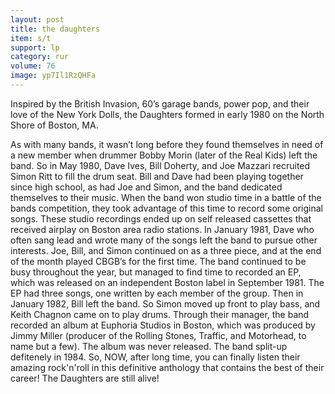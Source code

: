 ```yaml
---
layout: post
title: the daughters
item: s/t
support: lp
category: rur
volume: 76
image: yp7Il1RzQHFa
---
```


Inspired by the British Invasion, 60’s garage bands, power pop, and their love of the New York Dolls, the Daughters formed in early 1980 on the North Shore of Boston, MA.

As with many bands, it wasn’t long before they found themselves in need of a new member when drummer Bobby Morin (later of the Real Kids) left the band. So in May 1980, Dave Ives, Bill Doherty, and Joe Mazzari recruited Simon Ritt to fill the drum seat. Bill and Dave had been playing together since high school, as had Joe and Simon, and the band dedicated themselves to their music. When the band won studio time in a battle of the bands competition, they took advantage of this time to record some original songs. These studio recordings ended up on self released cassettes that received airplay on Boston area radio stations. In January 1981, Dave who often sang lead and wrote many of the songs left the band to pursue other interests. Joe, Bill, and Simon continued on as a three piece, and at the end of the month played CBGB’s for the first time. The band continued to be busy throughout the year, but managed to find time to recorded an EP, which was released on an independent Boston label in September 1981. The EP had three songs, one written by each member of the group. Then in January 1982, Bill left the band. So Simon moved up front to play bass, and Keith Chagnon came on to play drums. Through their manager, the band recorded an album at Euphoria Studios in Boston, which was produced by Jimmy Miller (producer of the Rolling Stones, Traffic, and Motorhead, to name but a few). The album was never released. The band split-up defitenely in 1984. So, NOW, after long time, you can finally listen their amazing rock'n'roll in this definitive anthology that contains the best of their career! The Daughters are still alive!
